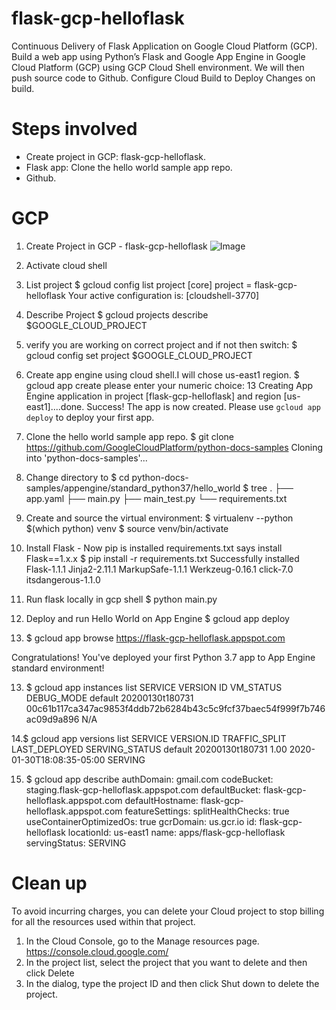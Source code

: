 # flask-gcp-helloflask
Continuous Delivery of Flask Application on Google Cloud Platform (GCP). Build a web app using Python’s Flask and Google App Engine in Google Cloud Platform (GCP) using GCP Cloud Shell environment.
We will then push source code to Github.   Configure Cloud Build to Deploy Changes on build.  


# Steps involved 
- Create project in GCP: flask-gcp-helloflask.
- Flask app: Clone the hello world sample app repo. 
- Github. 

# GCP
1. Create Project in GCP - flask-gcp-helloflask
![Image](../images/Picture1.png?raw=true)
2. Activate cloud shell

3. List project
$ gcloud config list project
[core]
project = flask-gcp-helloflask
Your active configuration is: [cloudshell-3770]

3. Describe Project
$ gcloud projects describe $GOOGLE_CLOUD_PROJECT

4. verify you are working on correct project and if not then switch:
$ gcloud config set project $GOOGLE_CLOUD_PROJECT

5. Create app engine using cloud shell.I will chose us-east1 region.
$ gcloud app create
please enter your numeric choice:  13
Creating App Engine application in project [flask-gcp-helloflask] and region [us-east1]....done.
Success! The app is now created. Please use `gcloud app deploy` to deploy your first app.

6. Clone the hello world sample app repo.
$ git clone https://github.com/GoogleCloudPlatform/python-docs-samples
Cloning into 'python-docs-samples'...

7. Change directory to 
$ cd python-docs-samples/appengine/standard_python37/hello_world
$ tree
.
├── app.yaml
├── main.py
├── main_test.py
└── requirements.txt

8. Create and source the virtual environment:
$ virtualenv --python $(which python) venv
$ source venv/bin/activate

9. Install Flask - Now pip is installed requirements.txt says install Flask==1.x.x
$ pip install -r requirements.txt
Successfully installed Flask-1.1.1 Jinja2-2.11.1 MarkupSafe-1.1.1 Werkzeug-0.16.1 click-7.0 itsdangerous-1.1.0

10. Run flask locally in gcp shell
$ python main.py

11. Deploy and run Hello World on App Engine
$ gcloud app deploy

12. $ gcloud app browse
https://flask-gcp-helloflask.appspot.com

Congratulations! You've deployed your first Python 3.7 app to App Engine standard environment!

13. $ gcloud app instances list
SERVICE  VERSION          ID                                                                      VM_STATUS  DEBUG_MODE
default  20200130t180731  00c61b117ca347ac9853f4ddb72b6284b43c5c9fcf37baec54f999f7b746ac09d9a896  N/A

14.$ gcloud app versions list
SERVICE  VERSION.ID       TRAFFIC_SPLIT  LAST_DEPLOYED              SERVING_STATUS
default  20200130t180731  1.00           2020-01-30T18:08:35-05:00  SERVING

15. $ gcloud app describe
authDomain: gmail.com
codeBucket: staging.flask-gcp-helloflask.appspot.com
defaultBucket: flask-gcp-helloflask.appspot.com
defaultHostname: flask-gcp-helloflask.appspot.com
featureSettings:
  splitHealthChecks: true
  useContainerOptimizedOs: true
gcrDomain: us.gcr.io
id: flask-gcp-helloflask
locationId: us-east1
name: apps/flask-gcp-helloflask
servingStatus: SERVING

# Clean up
To avoid incurring charges, you can delete your Cloud project to stop billing for all the resources used within that project.
1. In the Cloud Console, go to the Manage resources page. https://console.cloud.google.com/
2. In the project list, select the project that you want to delete and then click Delete
3. In the dialog, type the project ID and then click Shut down to delete the project. 


